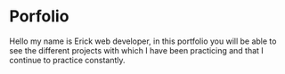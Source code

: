 # Porfolio
Hello my name is Erick web developer, in this portfolio you will be able to see the different projects with which I have been practicing and that I continue to practice constantly.
